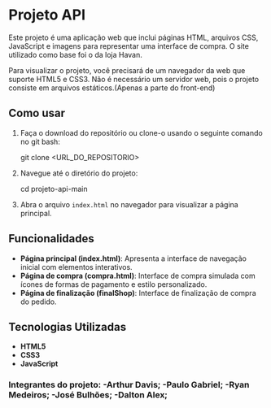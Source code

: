 # Projeto API

Este projeto é uma aplicação web que inclui páginas HTML, arquivos CSS, JavaScript e imagens para representar uma interface de compra.
O site utilizado como base foi o da loja Havan.

Para visualizar o projeto, você precisará de um navegador da web que suporte HTML5 e CSS3. Não é necessário um servidor web, pois o projeto consiste em arquivos estáticos.(Apenas a parte do front-end)

## Como usar

1. Faça o download do repositório ou clone-o usando o seguinte comando no git bash:

   git clone <URL_DO_REPOSITORIO>

2. Navegue até o diretório do projeto:

   cd projeto-api-main

3. Abra o arquivo `index.html` no navegador para visualizar a página principal.

## Funcionalidades

- **Página principal (index.html)**: Apresenta a interface de navegação inicial com elementos interativos.
- **Página de compra (compra.html)**: Interface de compra simulada com ícones de formas de pagamento e estilo personalizado.
- **Página de finalização (finalShop)**: Interface de finalização de compra do pedido.

## Tecnologias Utilizadas

- **HTML5**
- **CSS3**
- **JavaScript**

### Integrantes do projeto: -Arthur Davis; -Paulo Gabriel; -Ryan Medeiros; -José Bulhões; -Dalton Alex;

